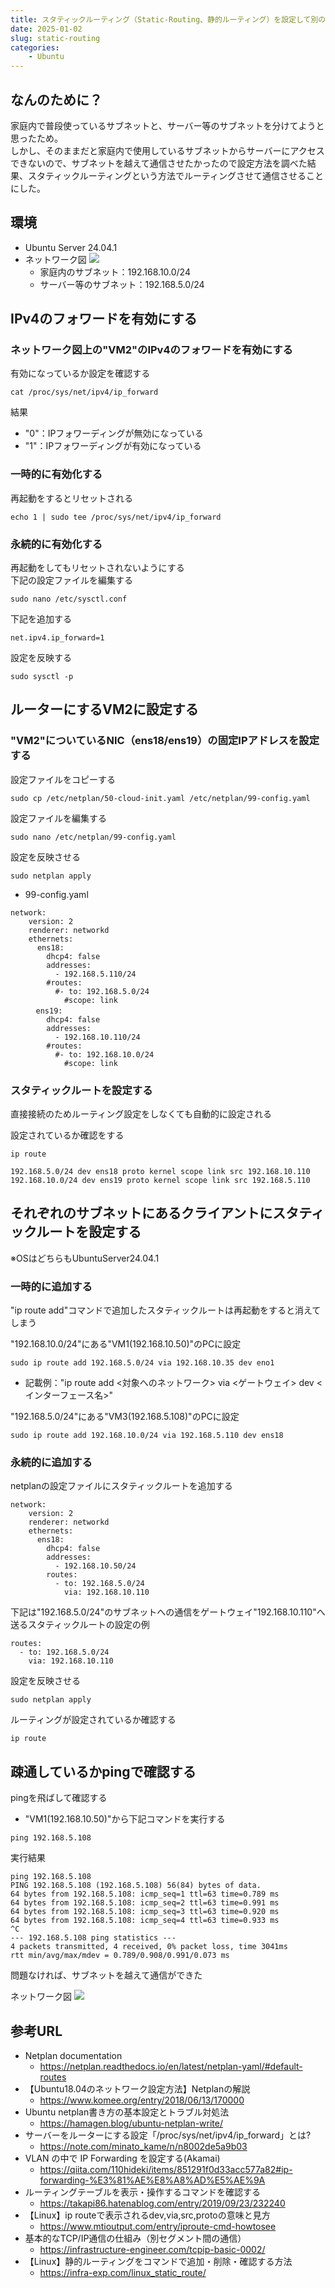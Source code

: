 ```yaml
---
title: スタティックルーティング（Static-Routing、静的ルーティング）を設定して別のサブネットと通信できるようにする
date: 2025-01-02
slug: static-routing
categories:
    - Ubuntu
---
```


## なんのために？
家庭内で普段使っているサブネットと、サーバー等のサブネットを分けてようと思ったため。\
しかし、そのままだと家庭内で使用しているサブネットからサーバーにアクセスできないので、サブネットを越えて通信させたかったので設定方法を調べた結果、スタティックルーティングという方法でルーティングさせて通信させることにした。

## 環境
- Ubuntu Server 24.04.1
- ネットワーク図
  ![](01.jpg)
  - 家庭内のサブネット：192.168.10.0/24
  - サーバー等のサブネット：192.168.5.0/24

## IPv4のフォワードを有効にする
### ネットワーク図上の"VM2"のIPv4のフォワードを有効にする
有効になっているか設定を確認する
```
cat /proc/sys/net/ipv4/ip_forward
```
結果
- "0"：IPフォワーディングが無効になっている
- "1"：IPフォワーディングが有効になっている

### 一時的に有効化する
再起動をするとリセットされる
```
echo 1 | sudo tee /proc/sys/net/ipv4/ip_forward
```

### 永続的に有効化する
再起動をしてもリセットされないようにする\
下記の設定ファイルを編集する
```
sudo nano /etc/sysctl.conf
```
下記を追加する
```
net.ipv4.ip_forward=1
```
設定を反映する
```
sudo sysctl -p
```

## ルーターにするVM2に設定する
### "VM2"についているNIC（ens18/ens19）の固定IPアドレスを設定する
設定ファイルをコピーする
```
sudo cp /etc/netplan/50-cloud-init.yaml /etc/netplan/99-config.yaml
```
設定ファイルを編集する
```
sudo nano /etc/netplan/99-config.yaml
```
設定を反映させる
```
sudo netplan apply
```

- 99-config.yaml
```
network:
    version: 2
    renderer: networkd
    ethernets:
      ens18:
        dhcp4: false
        addresses:
          - 192.168.5.110/24
        #routes:
          #- to: 192.168.5.0/24
            #scope: link
    　ens19:
        dhcp4: false
        addresses:
          - 192.168.10.110/24
        #routes:
          #- to: 192.168.10.0/24
            #scope: link
```

### スタティックルートを設定する
直接接続のためルーティング設定をしなくても自動的に設定される

設定されているか確認をする
```
ip route
```
```
192.168.5.0/24 dev ens18 proto kernel scope link src 192.168.10.110
192.168.10.0/24 dev ens19 proto kernel scope link src 192.168.5.110
```

## それぞれのサブネットにあるクライアントにスタティックルートを設定する
※OSはどちらもUbuntuServer24.04.1

### 一時的に追加する
"ip route add"コマンドで追加したスタティックルートは再起動をすると消えてしまう

"192.168.10.0/24"にある"VM1(192.168.10.50)"のPCに設定
```
sudo ip route add 192.168.5.0/24 via 192.168.10.35 dev eno1
```
- 記載例："ip route add <対象へのネットワーク> via <ゲートウェイ> dev <インターフェース名>"

"192.168.5.0/24"にある"VM3(192.168.5.108)"のPCに設定
```
sudo ip route add 192.168.10.0/24 via 192.168.5.110 dev ens18
```

### 永続的に追加する
netplanの設定ファイルにスタティックルートを追加する
```
network:
    version: 2
    renderer: networkd
    ethernets:
      ens18:
        dhcp4: false
        addresses:
          - 192.168.10.50/24
        routes:
          - to: 192.168.5.0/24
            via: 192.168.10.110
```

下記は"192.168.5.0/24"のサブネットへの通信をゲートウェイ"192.168.10.110"へ送るスタティックルートの設定の例
```
routes:
  - to: 192.168.5.0/24
    via: 192.168.10.110
```

設定を反映させる
```
sudo netplan apply
```

ルーティングが設定されているか確認する
```
ip route
```

## 疎通しているかpingで確認する
pingを飛ばして確認する
- "VM1(192.168.10.50)"から下記コマンドを実行する
```
ping 192.168.5.108
```
実行結果
```
ping 192.168.5.108 
PING 192.168.5.108 (192.168.5.108) 56(84) bytes of data.
64 bytes from 192.168.5.108: icmp_seq=1 ttl=63 time=0.789 ms
64 bytes from 192.168.5.108: icmp_seq=2 ttl=63 time=0.991 ms
64 bytes from 192.168.5.108: icmp_seq=3 ttl=63 time=0.920 ms
64 bytes from 192.168.5.108: icmp_seq=4 ttl=63 time=0.933 ms
^C
--- 192.168.5.108 ping statistics ---
4 packets transmitted, 4 received, 0% packet loss, time 3041ms
rtt min/avg/max/mdev = 0.789/0.908/0.991/0.073 ms
```
問題なければ、サブネットを越えて通信ができた

ネットワーク図
    ![](01.jpg)

## 参考URL
- Netplan documentation
    - https://netplan.readthedocs.io/en/latest/netplan-yaml/#default-routes
- 【Ubuntu18.04のネットワーク設定方法】Netplanの解説
    - https://www.komee.org/entry/2018/06/13/170000
- Ubuntu netplan書き方の基本設定とトラブル対処法
    - https://hamagen.blog/ubuntu-netplan-write/
- サーバーをルーターにする設定「/proc/sys/net/ipv4/ip_forward」とは?
    - https://note.com/minato_kame/n/n8002de5a9b03
- VLAN の中で IP Forwarding を設定する(Akamai)
    - https://qiita.com/110hideki/items/851291f0d33acc577a82#ip-forwarding-%E3%81%AE%E8%A8%AD%E5%AE%9A
- ルーティングテーブルを表示・操作するコマンドを確認する
    - https://takapi86.hatenablog.com/entry/2019/09/23/232240
- 【Linux】ip routeで表示されるdev,via,src,protoの意味と見方
    - https://www.mtioutput.com/entry/iproute-cmd-howtosee
- 基本的なTCP/IP通信の仕組み（別セグメント間の通信）
    - https://infrastructure-engineer.com/tcpip-basic-0002/
- 【Linux】静的ルーティングをコマンドで追加・削除・確認する方法
    - https://infra-exp.com/linux_static_route/

